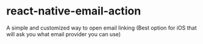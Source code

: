 # react-native-email-action
A simple and customized way to open email linking (Best option for iOS that will ask you what email provider you can use)
